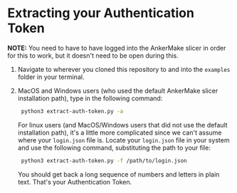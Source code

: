 # Extracting your Authentication Token

**NOTE:** You need to have to have logged into the AnkerMake slicer in order for this to work, but it doesn't need to be open during this.

1. Navigate to wherever you cloned this repository to and into the `examples` folder in your terminal.

2. MacOS and Windows users (who used the default AnkerMake slicer installation path), type in the following command:

   ```bash
    python3 extract-auth-token.py -a
   ```

   For linux users (and MacOS/Windows users that did not use the default installation path), it's a little more complicated since we can't assume where your `login.json` file is. Locate your `login.json` file in your system and use the following command, substituting the path to your file:

   ```bash
    python3 extract-auth-token.py -f /path/to/login.json
   ```

   You should get back a long sequence of numbers and letters in plain text. That's your Authentication Token.

